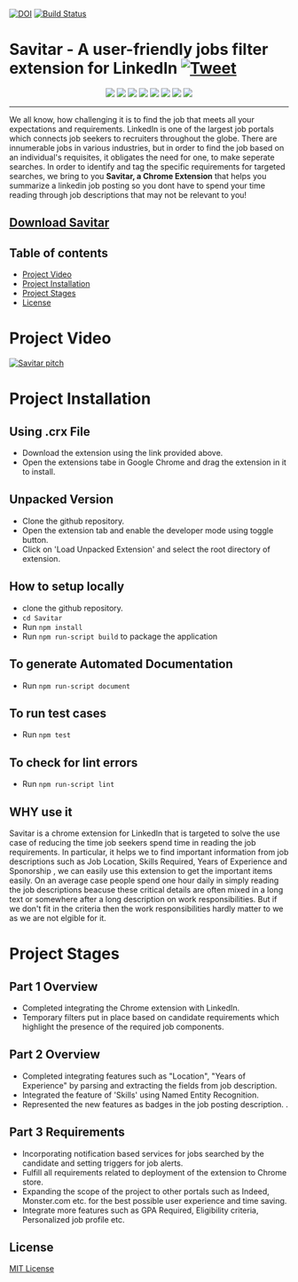 [![DOI](https://zenodo.org/badge/301032066.svg)](https://zenodo.org/badge/latestdoi/301032066)
[![Build Status](https://travis-ci.org/ultraultimated/savitar.svg?branch=master)](https://travis-ci.org/ultraultimated/savitar)

# Savitar - A user-friendly jobs filter extension for LinkedIn [![Tweet](https://img.shields.io/twitter/url/http/shields.io.svg?style=social)](https://twitter.com/intent/tweet?text=Do%20you%20plan%20to%20improve%20your%20job%20searches%20on%20LinkedIn%3F%20Look%20no%20further.%20Savitar%20is%20the%20right%20extension%20for%20the%20job.%20Use%20it!%20Tweet%20it!%20Enjoy%20it!%20&hashtags=LinkedIn%20feature%20recommendations%20%20&url=https%3A%2F%2Fgithub.com%2Fpushkardravid%2Fsavitar%2F%20)

<p align="center">
<img src = "https://img.shields.io/github/license/ultraultimated/savitar">
<img src = "https://img.shields.io/github/issues-raw/ultraultimated/savitar">
<img src = "https://img.shields.io/github/issues-closed-raw/ultraultimated/savitar">
<img src = "https://img.shields.io/github/issues-pr/ultraultimated/savitar">
<img src = "https://img.shields.io/github/last-commit/ultraultimated/savitar">
<img src = "https://img.shields.io/github/release-date/ultraultimated/savitar">
<img src = "https://img.shields.io/youtube/views/aRedmJN3bUc?style=social">
<img src = "https://img.shields.io/github/contributors/ultraultimated/savitar">
</p>

---

We all know, how challenging it is to find the job that meets all your expectations and requirements. LinkedIn is one of the largest job portals which connects job seekers to recruiters throughout the globe. There are innumerable jobs in various industries, but in order to find the job based on an individual's requisites, it obligates the need for one, to make seperate searches. In order to identify and tag the specific requirements for targeted searches, we bring to you **Savitar, a Chrome Extension** that helps you summarize a linkedin job posting so you dont have to spend your time reading through job descriptions that may not be relevant to you!


<a id="raw-url" href="https://raw.githubusercontent.com/ultraultimated/savitar/master/downloads/savitar.crx">Download Savitar</a>
---

## Table of contents
- [Project Video](#project-video)
- [Project Installation](#project-installation)
- [Project Stages](#project-stages)
- [License](#license)

# Project Video

[![Savitar pitch](https://img.youtube.com/vi/U0bdEmej0_s/0.jpg)](https://youtu.be/U0bdEmej0_s)

# Project Installation
## Using .crx File
* Download the extension using the link provided above.
* Open the extensions tabe in Google Chrome and drag the extension in it to install.

## Unpacked Version 
* Clone the github repository.
* Open the extension tab and enable the developer mode using toggle button.
* Click on 'Load Unpacked Extension'  and select the root directory of extension.   

## How to setup locally
* clone the github repository.
* ```cd Savitar```
* Run ```npm install```
* Run ```npm run-script build``` to package the application

## To generate Automated Documentation
* Run ```npm run-script document```

## To run test cases 
* Run ```npm test```

## To check for lint errors 
* Run ```npm run-script lint```


## WHY use it

Savitar is a chrome extension for LinkedIn that is targeted to solve the use case of reducing the time job seekers spend time in reading the job requirements.
In particular, it helps we to find important information from job descriptions such as Job Location, Skills Required, Years of Experience and Sponorship , we can easily use this extension to get the important items easily.
On an average case people spend one hour daily in simply reading the job descriptions beacuse these critical details are often mixed in a long text or somewhere after a long description on work responsibilities. But if we don't fit in the criteria then the work responsibilities hardly matter to we as we are not elgible for it.



# Project Stages

## Part 1 Overview
* Completed integrating the Chrome extension with LinkedIn.
* Temporary filters put in place based on candidate requirements which highlight the presence of the required job components. 

## Part 2 Overview 
* Completed integrating features such as "Location", "Years of Experience" by parsing and extracting the fields from job description.
* Integrated the feature of 'Skills' using Named Entity Recognition.
* Represented the new features as badges in the job posting description. 
.

## Part 3 Requirements
* Incorporating notification based services for jobs searched by the candidate and setting triggers for job alerts. 
* Fulfill all requirements related to deployment of the extension to Chrome store.
* Expanding the scope of the project to other portals such as Indeed, Monster.com etc. for the best possible user experience and time saving. 
* Integrate more features such as GPA Required, Eligibility criteria, Personalized job profile etc.

## License
[MIT License](https://github.com/ultraultimated/savitar/blob/master/LICENSE.md)
